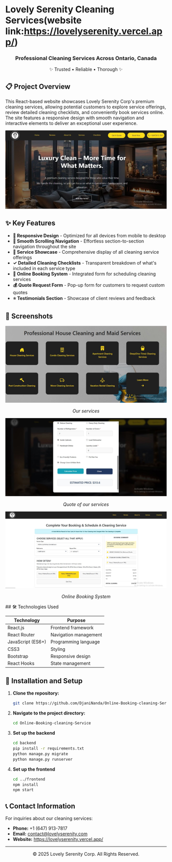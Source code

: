 # Lovely Serenity Cleaning Services(website link:https://lovelyserenity.vercel.app/)
<div align="center">
  <h3>Professional Cleaning Services Across Ontario, Canada</h3>
  <p>✨ Trusted • Reliable • Thorough ✨</p>
</div>

## 📋 Project Overview

This React-based website showcases Lovely Serenity Corp's premium cleaning services, allowing potential customers to explore service offerings, review detailed cleaning checklists, and conveniently book services online. The site features a responsive design with smooth navigation and interactive elements to deliver an exceptional user experience.

<div align="center">
  <img src="./images/1.JPG" alt="Website Preview" />
</div>

## ✨ Key Features

- **📱 Responsive Design** - Optimized for all devices from mobile to desktop
- **🔄 Smooth Scrolling Navigation** - Effortless section-to-section navigation throughout the site
- **🧹 Service Showcase** - Comprehensive display of all cleaning service offerings
- **✓ Detailed Cleaning Checklists** - Transparent breakdown of what's included in each service type
- **📅 Online Booking System** - Integrated form for scheduling cleaning services
- **💰 Quote Request Form** - Pop-up form for customers to request custom quotes
- **⭐ Testimonials Section** - Showcase of client reviews and feedback

## 📸 Screenshots

<div align="center">
  <img src="./images/2.JPG" alt="Homepage" />
  <p><em>Our services</em></p>

  <img src="./images/3.JPG" alt="Qoute" />
  <p><em>Quote of our services</em></p>
  
  <img src="./images/4.JPG" alt="Booking Form" />
  <p><em>Online Booking System</em></p>
  
</div>
## 🛠️ Technologies Used

<div align="center">

| Technology | Purpose |
|------------|---------|
| React.js | Frontend framework |
| React Router | Navigation management |
| JavaScript (ES6+) | Programming language |
| CSS3 | Styling |
| Bootstrap | Responsive design |
| React Hooks | State management |

</div>

## 🚀 Installation and Setup

1. **Clone the repository:**
   ```bash
   git clone https://github.com/DjaniNanda/Online-Booking-cleaning-Services.git
   ```

2. **Navigate to the project directory:**
   ```bash
   cd Online-Booking-cleaning-Service
   ```

3. **Set up the backend**
   ```bash
   cd backend
   pip install -r requirements.txt
   python manage.py migrate
   python manage.py runserver
   ```

4. **Set up the frontend**
   ```bash
   cd ../frontend
   npm install
   npm start
   ```

## 📞 Contact Information

For inquiries about our cleaning services:

- **Phone:** +1 (647) 913-7817
- **Email:** [contact@lovelyserenity.com](mailto:contact@lovelyserenity.com)
- **Website:** https://lovelyserenity.vercel.app/

---

<div align="center">
  <p>© 2025 Lovely Serenity Corp. All Rights Reserved.</p>
</div>
 
